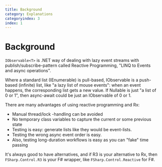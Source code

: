 ```yaml
---
title: Background
category: Explanations
categoryindex: 3
index: 1
---
```


# Background

`IObservable<T>` is .NET way of dealing with lazy event streams with publish/subscribe-pattern called Reactive Programming, "LINQ to Events and async operations".

Where a standard list (IEnumerable) is pull-based, IObservable is a push-based (infinite) list, like "a lazy list of mouse events": when an event happens, the corresponding list gets a new value.
If Nullable is just "a list of 0 or 1", then async-await could be just an IObservable of 0 or 1.

There are many advantages of using reactive programming and Rx:

- Manual thread/lock -handling can be avoided
- No temporary class variables to capture the current or some previous state 
- Testing is easy: generate lists like they would be event-lists. 
- Testing the wrong async event order is easy. 
- Also, testing long-duration workflows is easy as you can "fake" time passing

It's always good to have alternatives, and if R3 is your alternative to Rx, then `FSharp.Control.R3` is your F# wrapper, like `FSharp.Control.Reactive` for F#.
